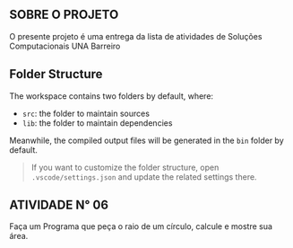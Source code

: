 ## SOBRE O PROJETO 

O presente projeto é uma entrega da lista de atividades de Soluções Computacionais UNA Barreiro 


## Folder Structure

The workspace contains two folders by default, where:

- `src`: the folder to maintain sources
- `lib`: the folder to maintain dependencies

Meanwhile, the compiled output files will be generated in the `bin` folder by default.

> If you want to customize the folder structure, open `.vscode/settings.json` and update the related settings there.

## ATIVIDADE N° 06

Faça um Programa que peça o raio de um círculo, calcule e mostre sua área.
